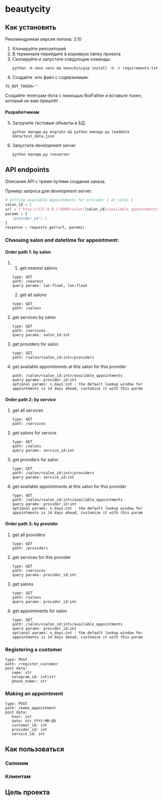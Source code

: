 # beautycity

## Как установить

Рекомендуемая версия питона: 3.10

1. Клонируйте репозиторий 
2. В терминале перейдите в корневую папку проекта
3. Скопируйте и запустите следующие команды:
    ```commandline
    python -m venv venv && venv/bin/pip install -U -r requirements.txt
    ```
4. Создайте .env файл с содержимым:

```
TG_BOT_TOKEN=''
```
Создайте телеграм-бота с помощью BotFather и вставьте токен, который он вам пришлёт
.
#### Paзработчикам
5. Загрузите тестовые объекты в БД:
   ```commandline
   python manage.py migrate && python manage.py loaddata data/test_data.json
   ```
6. Запустите development server
   ```commandline
   python manage.py runserver
   ```


## API endpoints

Описание API с тремя путями создания заказа.

Пример запроса для development server:
```python
# Getting available appointments for provider 1 at salon 1
salon_id = 1
url = f'http://127.0.0.1:8000/salon/{salon_id}/available_appointments'
params = {
   'provider_id': 1
}
response = requests.get(url, params)
```

### Choosing salon and datetime for appointment: 
#### Order path 1: by salon
1) 
   1) get nearest salons
   ```
   type: GET 
   path: /nearest  
   query params: lat:float, lon:float
   ```

   2) get all salons
   ```
   type: GET
   path: /salons
   ```
2) get services by salon
   ```
   type: GET
   path: /services
   query params: salon_id:int
   ```
3) get providers for salon
   ```
   type: GET
   path: /salon/<salon_id:int>/providers
   ```
4) get available appointments at this salon for this provider

   ```type: GET
   path: /salon/<salon_id:int>/available_appointments
   query params: provider_id:int
   optional params: n_days:int - the default lookup window for appointments is 14 days ahead, customize it with this param
   ```
   

#### Order path 2: by service
1) get all services
   ```
   type: GET
   path: /services
   ```
2) get salons for service
   ```
   type: GET
   path: /salons
   query params: service_id:int
   ```
3) get providers for salon
   ```
   type: GET
   path: /salon/<salon_id:int>/providers
   query params: service_id:int
   ```
5) get available appointments at this salon for this provider
   ```
   type: GET
   path: /salon/<salon_id:int>/available_appointments
   query params: provider_id:int
   optional params: n_days:int - the default lookup window for appointments is 14 days ahead, customize it with this param 
   ```
   
#### Order path 3: by provider
1) get all providers
   ```
   type: GET
   path: /providers
   ```
2) get services for this provider
   ```
   type: GET
   path: /services
   query params: provider_id:int
   ```
3) get salons
   ```
   type: GET
   path: /salons
   query params: provider_id:int
   ```
4) get appointments for salon
   ```
   type: GET
   path: /salon/<salon_id:int>/available_appointments
   query params: provider_id:int
   optional params: n_days:int - the default lookup window for appointments is 14 days ahead, customize it with this param 
   ```
### Registering a customer
```
type: POST
path: /register_customer
post data:
   name: str
   telegram_id: int|str
   phone_numer: str
```

### Making an appointment
```
type: POST
path: /make_appointment
post data:
   hour: int
   date: str YYYY:MM:DD
   customer_id: int
   provider_id: int
   service_id: int
```


## Как пользоваться

### Салонам

### Клиентам

## Цель проекта
